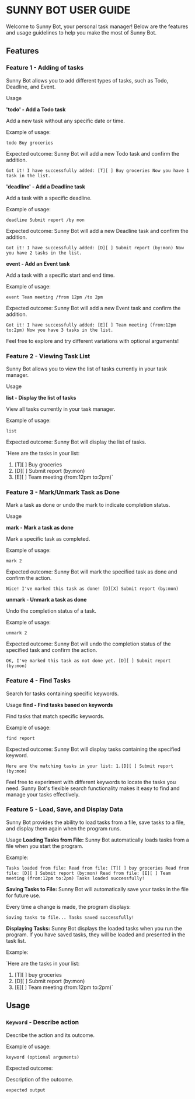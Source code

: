 # SUNNY BOT USER GUIDE

Welcome to Sunny Bot, your personal task manager! Below are the features and usage guidelines to help you make the most of Sunny Bot.

## Features 

### Feature 1 - Adding of tasks

Sunny Bot allows you to add different types of tasks, such as Todo, Deadline, and Event.

Usage

**'todo' - Add a Todo task**

Add a new task without any specific date or time.

Example of usage:

`todo Buy groceries`

Expected outcome:
Sunny Bot will add a new Todo task and confirm the addition.

`Got it! I have successfully added:
[T][ ] Buy groceries
Now you have 1 task in the list.`


**'deadline' - Add a Deadline task**

Add a task with a specific deadline.

Example of usage:

`deadline Submit report /by mon`

Expected outcome:
Sunny Bot will add a new Deadline task and confirm the addition.

`Got it! I have successfully added:
[D][ ] Submit report (by:mon)
Now you have 2 tasks in the list.`


**event - Add an Event task**

Add a task with a specific start and end time.

Example of usage:

`event Team meeting /from 12pm /to 2pm`

Expected outcome:
Sunny Bot will add a new Event task and confirm the addition.

`Got it! I have successfully added:
[E][ ] Team meeting (from:12pm to:2pm)
Now you have 3 tasks in the list.`

Feel free to explore and try different variations with optional arguments!

### Feature 2 - Viewing Task List

Sunny Bot allows you to view the list of tasks currently in your task manager.

Usage

**list - Display the list of tasks**

View all tasks currently in your task manager.

Example of usage:

`list`

Expected outcome:
Sunny Bot will display the list of tasks.

`Here are the tasks in your list:
1. [T][ ] Buy groceries
2. [D][ ] Submit report (by:mon)
3. [E][ ] Team meeting (from:12pm to:2pm)`


### Feature 3 - Mark/Unmark Task as Done
Mark a task as done or undo the mark to indicate completion status.

Usage

**mark - Mark a task as done**

Mark a specific task as completed.

Example of usage:

`mark 2`

Expected outcome:
Sunny Bot will mark the specified task as done and confirm the action.

`Nice! I've marked this task as done!
[D][X] Submit report (by:mon)`


**unmark - Unmark a task as done**

Undo the completion status of a task.

Example of usage:

`unmark 2`

Expected outcome:
Sunny Bot will undo the completion status of the specified task and confirm the action.

`OK, I've marked this task as not done yet.
[D][ ] Submit report (by:mon)`

### Feature 4 - Find Tasks
Search for tasks containing specific keywords.

Usage
**find - Find tasks based on keywords**

Find tasks that match specific keywords.

Example of usage:

`find report`

Expected outcome:
Sunny Bot will display tasks containing the specified keyword.

`Here are the matching tasks in your list:
1.[D][ ] Submit report (by:mon)`

Feel free to experiment with different keywords to locate the tasks you need. Sunny Bot's flexible search functionality makes it easy to find and manage your tasks effectively.

### Feature 5 - Load, Save, and Display Data
Sunny Bot provides the ability to load tasks from a file, save tasks to a file, and display them again when the program runs.

Usage
**Loading Tasks from File:**
Sunny Bot automatically loads tasks from a file when you start the program.

Example:

`Tasks loaded from file:
Read from file: [T][ ] buy groceries
Read from file: [D][ ] Submit report (by:mon)
Read from file: [E][ ] Team meeting (from:12pm to:2pm)
Tasks loaded successfully!`


**Saving Tasks to File:**
Sunny Bot will automatically save your tasks in the file for future use.

Every time a change is made, the program displays:

`Saving tasks to file...
Tasks saved successfully!`


**Displaying Tasks:**
Sunny Bot displays the loaded tasks when you run the program. If you have saved tasks, they will be loaded and presented in the task list.

Example:

`Here are the tasks in your list:
1. [T][ ] buy groceries
2. [D][ ] Submit report (by:mon)
3. [E][ ] Team meeting (from:12pm to:2pm)`



## Usage

### `Keyword` - Describe action

Describe the action and its outcome.

Example of usage: 

`keyword (optional arguments)`

Expected outcome:

Description of the outcome.

```
expected output
```
